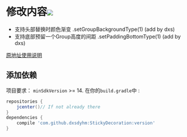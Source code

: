# 修改内容[![](https://jitpack.io/v/dxsdyhm/StickyDecoration.svg)](https://jitpack.io/#dxsdyhm/StickyDecoration)

- 支持头部替换时颜色渐变 .setGroupBackgroundType(1) (add by dxs)
- 支持底部预留一个Group高度的间距 .setPaddingBottomType(1) (add by dxs)

[原地址使用说明](https://github.com/Gavin-ZYX/StickyDecoration)

## 添加依赖
项目要求： `minSdkVersion` >= 14.
在你的`build.gradle`中 :
```gradle
repositories {
    jcenter()// If not already there
}
dependencies {
    compile 'com.github.dxsdyhm:StickyDecoration:version'
}
```